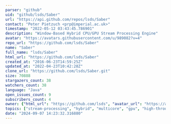 ```yaml
---
parser: "github"
uid: "github/lsds/Saber"
url: "https://api.github.com/repos/lsds/Saber"
contact: "Peter Pietzuch <prp@imperial.ac.uk>"
timestamp: "2022-05-12 03:43:45.786901"
description: "Window-Based Hybrid CPU/GPU Stream Processing Engine"
avatar: "https://avatars.githubusercontent.com/u/989082?v=4"
repo_url: "https://github.com/lsds/Saber"
name: "Saber"
full_name: "lsds/Saber"
html_url: "https://github.com/lsds/Saber"
created_at: "2016-06-23T14:59:25Z"
updated_at: "2022-04-23T10:42:28Z"
clone_url: "https://github.com/lsds/Saber.git"
size: 70888
stargazers_count: 38
watchers_count: 38
language: "Java"
open_issues_count: 9
subscribers_count: 4
owner: {"html_url": "https://github.com/lsds", "avatar_url": "https://avatars.githubusercontent.com/u/989082?v=4", "login": "lsds", "type": "Organization"}
topics: ["stream-processing", "hybrid", "multicore", "gpu", "high-throughput", "saber", "stream", "streaming-data", "streaming", "sliding-windows", "multicore-cpu"]
date: "2024-09-07 14:23:32.316880"
---
```

